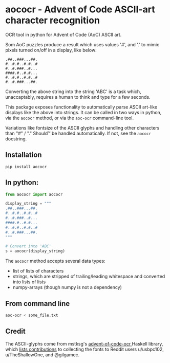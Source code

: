 # **aococr** - Advent of Code ASCII-art character recognition
OCR tool in python for Advent of Code (AoC) ASCII art.

Som AoC puzzles produce a result which uses values '#', and '.' to mimic pixels turned on/off in a display, like below:

    .##..###...##.
    #..#.#..#.#..#
    #..#.###..#...
    ####.#..#.#...
    #..#.#..#.#..#
    #..#.###...##.

Converting the above string into the string 'ABC' is a task which, unaccaptably, requires a human to think and type for a few seconds.

This package exposes functionality to automatically parse ASCII art-like displays like the above into strings. It can be called in two ways in python, via the `aococr` method, or via the `aoc-ocr` command-line tool.

Variations like fontsize of the ASCII glyphs and handling other characters than "#" / "." Should™ be handled automatically. If not, see the `aococr` docstring.

## Installation
`pip install aococr`

## In python:

```python
from aococr import aococr

display_string = """
.##..###...##.
#..#.#..#.#..#
#..#.###..#...
####.#..#.#...
#..#.#..#.#..#
#..#.###...##.
"""

# Convert into 'ABC'
s = aococr(display_string)
```

The `aococr` method accepts several data types:
* list of lists of characters
* strings, which are stripped of trailing/leading whitespace and converted into lists of lists
* numpy-arrays (though numpy is not a dependency)

## From command line
```bash
aoc-ocr < some_file.txt
```

## Credit
The ASCII-glyphs come from mstksg's [advent-of-code-ocr
](https://github.com/mstksg/advent-of-code-ocr/) Haskell library, which [lists contributions](https://github.com/mstksg/advent-of-code-ocr/?tab=readme-ov-file#credit) to collecting the fonts to Reddit users 
 u/usbpc102,
u/TheShallowOne,
and @gilgamec.
